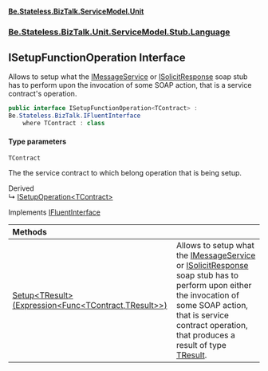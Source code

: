 #### [Be.Stateless.BizTalk.ServiceModel.Unit](README.md 'README')
### [Be.Stateless.BizTalk.Unit.ServiceModel.Stub.Language](Be.Stateless.BizTalk.Unit.ServiceModel.Stub.Language.md 'Be.Stateless.BizTalk.Unit.ServiceModel.Stub.Language')

## ISetupFunctionOperation<TContract> Interface

Allows to setup what the [IMessageService](IMessageService.md 'Be.Stateless.BizTalk.Unit.ServiceModel.Channels.IMessageService') or [ISolicitResponse](ISolicitResponse.md 'Be.Stateless.BizTalk.Unit.ServiceModel.Stub.ISolicitResponse') soap stub has to perform upon
the invocation of some SOAP action, that is a service contract's operation.

```csharp
public interface ISetupFunctionOperation<TContract> :
Be.Stateless.BizTalk.IFluentInterface
    where TContract : class
```
#### Type parameters

<a name='Be.Stateless.BizTalk.Unit.ServiceModel.Stub.Language.ISetupFunctionOperation_TContract_.TContract'></a>

`TContract`

The the service contract to which belong operation that is being setup.

Derived  
&#8627; [ISetupOperation&lt;TContract&gt;](ISetupOperation_TContract_.md 'Be.Stateless.BizTalk.Unit.ServiceModel.Stub.Language.ISetupOperation<TContract>')

Implements [IFluentInterface](IFluentInterface.md 'Be.Stateless.BizTalk.IFluentInterface')

| Methods | |
| :--- | :--- |
| [Setup&lt;TResult&gt;(Expression&lt;Func&lt;TContract,TResult&gt;&gt;)](ISetupFunctionOperation_TContract_.Setup_TResult_(Expression_Func_TContract,TResult__).md 'Be.Stateless.BizTalk.Unit.ServiceModel.Stub.Language.ISetupFunctionOperation<TContract>.Setup<TResult>(System.Linq.Expressions.Expression<System.Func<TContract,TResult>>)') | Allows to setup what the [IMessageService](IMessageService.md 'Be.Stateless.BizTalk.Unit.ServiceModel.Channels.IMessageService') or [ISolicitResponse](ISolicitResponse.md 'Be.Stateless.BizTalk.Unit.ServiceModel.Stub.ISolicitResponse') soap stub has to perform upon either the invocation of some SOAP action, that is service contract operation, that produces a result of type [TResult](ISetupFunctionOperation_TContract_.Setup_TResult_(Expression_Func_TContract,TResult__).md#Be.Stateless.BizTalk.Unit.ServiceModel.Stub.Language.ISetupFunctionOperation_TContract_.Setup_TResult_(System.Linq.Expressions.Expression_System.Func_TContract,TResult__).TResult 'Be.Stateless.BizTalk.Unit.ServiceModel.Stub.Language.ISetupFunctionOperation<TContract>.Setup<TResult>(System.Linq.Expressions.Expression<System.Func<TContract,TResult>>).TResult'). |
